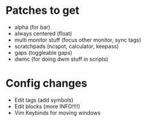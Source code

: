 # Patches to get
- alpha (for bar)
- always centered (float)
- multi monitor stuff (focus other monitor, sync tags)
- scratchpads (ncspot, calculator, keepass)
- gaps (toggleable gaps)
- dwmc (for doing dwm stuff in scripts)

# Config changes
- Edit tags (add symbols)
- Edit blocks (more INFO!!!!)
- Vim Keybinds for moving windows
